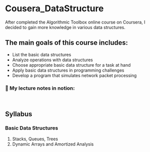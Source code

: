 # Cousera_DataStructure

After completed the Algorithmic Toolbox online course on Coursera, I decided to gain more knowledge in various data structures.
&nbsp;

## The main goals of this course includes:
- List the basic data structures
- Analyze operations with data structures
- Choose appropriate basic data structure for a task at hand
- Apply basic data structures in programming challenges
- Develop a program that simulates network packet processing

### 📘  My lecture notes in notion:
&nbsp;

## Syllabus


### Basic Data Structures
1. Stacks, Queues, Trees
2. Dynamic Arrays and Amortized Analysis

